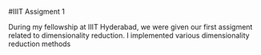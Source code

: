 #IIIT Assigment 1

During my fellowship at IIIT Hyderabad, we were given our first assigment related to dimensionality reduction. I implemented various dimensionality reduction methods 
